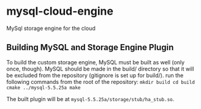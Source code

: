 mysql-cloud-engine
==================

MySql storage engine for the cloud


Building MySQL and Storage Engine Plugin
----------------------------------------

To build the custom storage engine, MySQL must be built as well (only
once, though).  MySQL should be made in the build/ directory so that it
will be excluded from the repository (gitignore is set up for build/).
run the following commands from the root of the repository:
`mkdir build
cd build
cmake ../mysql-5.5.25a
make`

The built plugin will be at `mysql-5.5.25a/storage/stub/ha_stub.so`.
